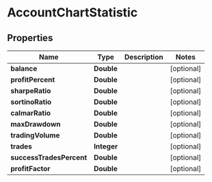 # AccountChartStatistic

## Properties
Name | Type | Description | Notes
------------ | ------------- | ------------- | -------------
**balance** | **Double** |  |  [optional]
**profitPercent** | **Double** |  |  [optional]
**sharpeRatio** | **Double** |  |  [optional]
**sortinoRatio** | **Double** |  |  [optional]
**calmarRatio** | **Double** |  |  [optional]
**maxDrawdown** | **Double** |  |  [optional]
**tradingVolume** | **Double** |  |  [optional]
**trades** | **Integer** |  |  [optional]
**successTradesPercent** | **Double** |  |  [optional]
**profitFactor** | **Double** |  |  [optional]
